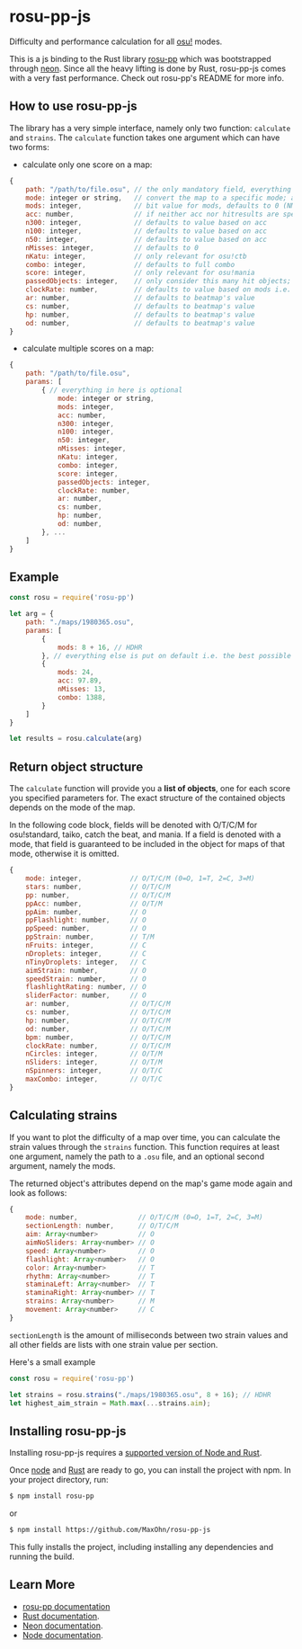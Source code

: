 # rosu-pp-js

Difficulty and performance calculation for all [osu!](https://osu.ppy.sh/) modes.

This is a js binding to the Rust library [rosu-pp](https://github.com/MaxOhn/rosu-pp) which was bootstrapped through [neon](https://www.npmjs.com/package/create-neon).
Since all the heavy lifting is done by Rust, rosu-pp-js comes with a very fast performance.
Check out rosu-pp's README for more info.

## How to use rosu-pp-js

The library has a very simple interface, namely only two function: `calculate` and `strains`. The `calculate` function takes one argument which can have two forms:
- calculate only one score on a map:
```js
{
    path: "/path/to/file.osu", // the only mandatory field, everything else can be omitted
    mode: integer or string,   // convert the map to a specific mode; accepts 0/1/2/3 or "o"/"t"/"c"/"m"/various variations
    mods: integer,             // bit value for mods, defaults to 0 (NM) see https://github.com/ppy/osu-api/wiki#mods
    acc: number,               // if neither acc nor hitresults are specified, acc defaults to 100.0
    n300: integer,             // defaults to value based on acc
    n100: integer,             // defaults to value based on acc
    n50: integer,              // defaults to value based on acc
    nMisses: integer,          // defaults to 0
    nKatu: integer,            // only relevant for osu!ctb
    combo: integer,            // defaults to full combo
    score: integer,            // only relevant for osu!mania
    passedObjects: integer,    // only consider this many hit objects; useful for failed scores; defaults to all objects
    clockRate: number,         // defaults to value based on mods i.e. 1.5 for DT, 0.75 for HT, 1.0 for NM
    ar: number,                // defaults to beatmap's value
    cs: number,                // defaults to beatmap's value
    hp: number,                // defaults to beatmap's value
    od: number,                // defaults to beatmap's value
}
```
- calculate multiple scores on a map:
```js
{
    path: "/path/to/file.osu",
    params: [
        { // everything in here is optional
            mode: integer or string,
            mods: integer,
            acc: number,
            n300: integer,
            n100: integer,
            n50: integer,
            nMisses: integer,
            nKatu: integer,
            combo: integer,
            score: integer,
            passedObjects: integer,
            clockRate: number,
            ar: number,
            cs: number,
            hp: number,
            od: number,
        }, ...
    ]
}
```

## Example

```js
const rosu = require('rosu-pp')

let arg = {
    path: "./maps/1980365.osu",
    params: [
        {
            mods: 8 + 16, // HDHR
        }, // everything else is put on default i.e. the best possible score on HDHR
        {
            mods: 24,
            acc: 97.89,
            nMisses: 13,
            combo: 1388,
        }
    ]
}

let results = rosu.calculate(arg)
```

## Return object structure

The `calculate` function will provide you a **list of objects**, one for each score you specified parameters for. The exact structure of the contained objects depends on the mode of the map.

In the following code block, fields will be denoted with O/T/C/M for osu!standard, taiko, catch the beat, and mania. If a field is denoted with a mode, that field is guaranteed to be included in the object for maps of that mode, otherwise it is omitted.

```js
{
    mode: integer,            // O/T/C/M (0=O, 1=T, 2=C, 3=M)
    stars: number,            // O/T/C/M
    pp: number,               // O/T/C/M
    ppAcc: number,            // O/T/M
    ppAim: number,            // O
    ppFlashlight: number,     // O
    ppSpeed: number,          // O
    ppStrain: number,         // T/M
    nFruits: integer,         // C
    nDroplets: integer,       // C
    nTinyDroplets: integer,   // C
    aimStrain: number,        // O
    speedStrain: number,      // O
    flashlightRating: number, // O
    sliderFactor: number,     // O
    ar: number,               // O/T/C/M
    cs: number,               // O/T/C/M
    hp: number,               // O/T/C/M
    od: number,               // O/T/C/M
    bpm: number,              // O/T/C/M
    clockRate: number,        // O/T/C/M
    nCircles: integer,        // O/T/M
    nSliders: integer,        // O/T/M
    nSpinners: integer,       // O/T/C
    maxCombo: integer,        // O/T/C
}
```

## Calculating strains

If you want to plot the difficulty of a map over time, you can calculate the strain values through the `strains` function.
This function requires at least one argument, namely the path to a `.osu` file,
and an optional second argument, namely the mods.

The returned object's attributes depend on the map's game mode again and look as follows:
```js
{
    mode: number,               // O/T/C/M (0=O, 1=T, 2=C, 3=M)
    sectionLength: number,      // O/T/C/M
    aim: Array<number>          // O
    aimNoSliders: Array<number> // O
    speed: Array<number>        // O
    flashlight: Array<number>   // O
    color: Array<number>        // T
    rhythm: Array<number>       // T
    staminaLeft: Array<number>  // T
    staminaRight: Array<number> // T
    strains: Array<number>      // M
    movement: Array<number>     // C
}
```
`sectionLength` is the amount of milliseconds between two strain values
and all other fields are lists with one strain value per section.

Here's a small example
```js
const rosu = require('rosu-pp')

let strains = rosu.strains("./maps/1980365.osu", 8 + 16); // HDHR
let highest_aim_strain = Math.max(...strains.aim);
```

## Installing rosu-pp-js

Installing rosu-pp-js requires a [supported version of Node and Rust](https://github.com/neon-bindings/neon#platform-support).

Once [node](https://nodejs.org) and [Rust](https://www.rust-lang.org/learn/get-started) are ready to go, you can install the project with npm. In your project directory, run:

```sh
$ npm install rosu-pp
```

or

```sh
$ npm install https://github.com/MaxOhn/rosu-pp-js
```

This fully installs the project, including installing any dependencies and running the build.

## Learn More
- [rosu-pp documentation](https://docs.rs/rosu-pp)
- [Rust documentation](https://www.rust-lang.org).
- [Neon documentation](https://neon-bindings.com).
- [Node documentation](https://nodejs.org).
